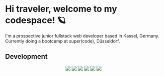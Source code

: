<h1 style="margin: 0;">Hi traveler, welcome to my codespace! 🪐</h1>

<p>I'm a prospective junior fullstack web developer based in Kassel, Germany.<br \> Currently doing a bootcamp at super(code), Düsseldorf.</p>

<h2>Development</h2>
<div diplay='flex' align='center'>
  <img src='https://img.shields.io/badge/HTML5-E34F26?style=for-the-badge&logo=html5&logoColor=white'>
  <img src='https://img.shields.io/badge/Sass-CC6699?style=for-the-badge&logo=sass&logoColor=white'>
  <img src='https://img.shields.io/badge/React-20232A?style=for-the-badge&logo=react&logoColor=61DAFB'>

  <img src='https://img.shields.io/badge/JavaScript-F7DF1E?style=for-the-badge&logo=javascript&logoColor=black'>
  <img src='https://img.shields.io/badge/Node.js-43853D?style=for-the-badge&logo=node.js&logoColor=white'>
  <img src='https://img.shields.io/badge/MongoDB-4EA94B?style=for-the-badge&logo=mongodb&logoColor=white'>
</div>

